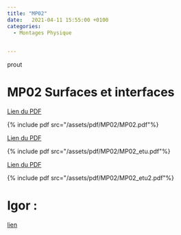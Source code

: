 ```yaml
---
title: "MP02"
date:   2021-04-11 15:55:00 +0100
categories:
  - Montages Physique

  
---
```


prout

# MP02 Surfaces et interfaces

[Lien du PDF](/assets/pdf/MP02/MP02.pdf)

{% include pdf src="/assets/pdf/MP02/MP02.pdf"%}

[Lien du PDF](/assets/pdf/MP02/MP02_etu.pdf)

{% include pdf src="/assets/pdf/MP02/MP02_etu.pdf"%}

[Lien du PDF](/assets/pdf/MP02/MP02_etu2.pdf)

{% include pdf src="/assets/pdf/MP02/MP02_etu2.pdf"%}

# Igor :

<a href="/assets/pdf/MP02/006.1_BalanceArrachement.pxp" download>lien</a>


